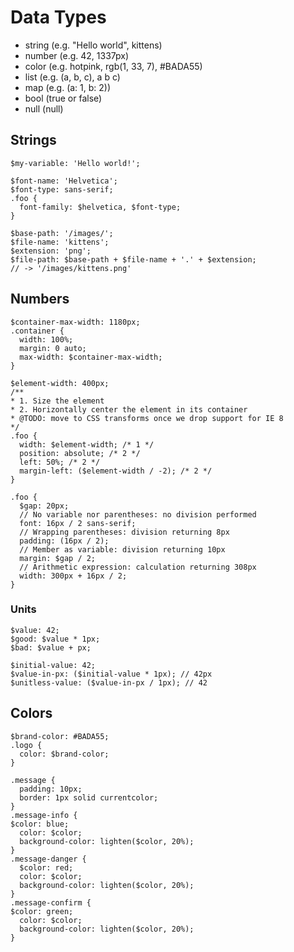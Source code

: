 # Data Types
- string (e.g. "Hello world", kittens)
- number (e.g. 42, 1337px)
- color (e.g. hotpink, rgb(1, 33, 7), #BADA55)
- list (e.g. (a, b, c), a b c)
- map (e.g. (a: 1, b: 2))
- bool (true or false)
- null (null)

## Strings
`$my-variable: 'Hello world!';`
```
$font-name: 'Helvetica';
$font-type: sans-serif;
.foo {
  font-family: $helvetica, $font-type;
}
```

```
$base-path: '/images/';
$file-name: 'kittens';
$extension: 'png';
$file-path: $base-path + $file-name + '.' + $extension;
// -> '/images/kittens.png'
```

## Numbers
```
$container-max-width: 1180px;
.container {
  width: 100%;
  margin: 0 auto;
  max-width: $container-max-width;
}
```

```
$element-width: 400px;
/**
* 1. Size the element
* 2. Horizontally center the element in its container
* @TODO: move to CSS transforms once we drop support for IE 8
*/
.foo {
  width: $element-width; /* 1 */
  position: absolute; /* 2 */
  left: 50%; /* 2 */
  margin-left: ($element-width / -2); /* 2 */
}
```
```
.foo {
  $gap: 20px;
  // No variable nor parentheses: no division performed
  font: 16px / 2 sans-serif;
  // Wrapping parentheses: division returning 8px
  padding: (16px / 2);
  // Member as variable: division returning 10px
  margin: $gap / 2;
  // Arithmetic expression: calculation returning 308px
  width: 300px + 16px / 2;
}
```
### Units
```
$value: 42;
$good: $value * 1px;
$bad: $value + px;
```
```
$initial-value: 42;
$value-in-px: ($initial-value * 1px); // 42px
$unitless-value: ($value-in-px / 1px); // 42
```

## Colors
```
$brand-color: #BADA55;
.logo {
  color: $brand-color;
}
```
```
.message {
  padding: 10px;
  border: 1px solid currentcolor;
}
.message-info {
$color: blue;
  color: $color;
  background-color: lighten($color, 20%);
}
.message-danger {
  $color: red;
  color: $color;
  background-color: lighten($color, 20%);
}
.message-confirm {
$color: green;
  color: $color;
  background-color: lighten($color, 20%);
}
```

